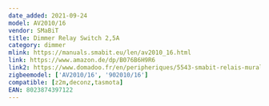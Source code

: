 ```yaml
---
date_added: 2021-09-24
model: AV2010/16
vendor: SMaBiT
title: Dimmer Relay Switch 2,5A
category: dimmer
mlink: https://manuals.smabit.eu/len/av2010_16.html
link: https://www.amazon.de/dp/B076B6H9R6
link2: https://www.domadoo.fr/en/peripheriques/5543-smabit-relais-mural-variateur-25a-zigbee-8023874397122.html
zigbeemodel: ['AV2010/16', '902010/16']
compatible: [z2m,deconz,tasmota]
EAN: 8023874397122
---
```




